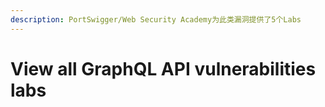 ```yaml
---
description: PortSwigger/Web Security Academy为此类漏洞提供了5个Labs
---
```


# View all GraphQL API vulnerabilities labs

